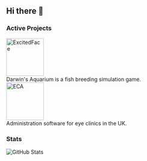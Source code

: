 ## Hi there 👋

### Active Projects
<a href="https://store.steampowered.com/app/1765010/Darwins_Aquarium/">
  <img src="https://github.com/user-attachments/assets/286d84e3-cfcc-44b6-935e-3012f195b183" alt="ExcitedFace" width="100"/>
</a>
<div>Darwin's Aquarium is a fish breeding simulation game.</div>


<img src="https://github.com/user-attachments/assets/520715f1-2f7f-4dcc-bd42-ac4d323279db" alt="ECA" width="100"/>
<div>Administration software for eye clinics in the UK. </div>


### Stats

![GitHub Stats](https://streak-stats.demolab.com?user=orchardpark&theme=default&hide_border=true)
